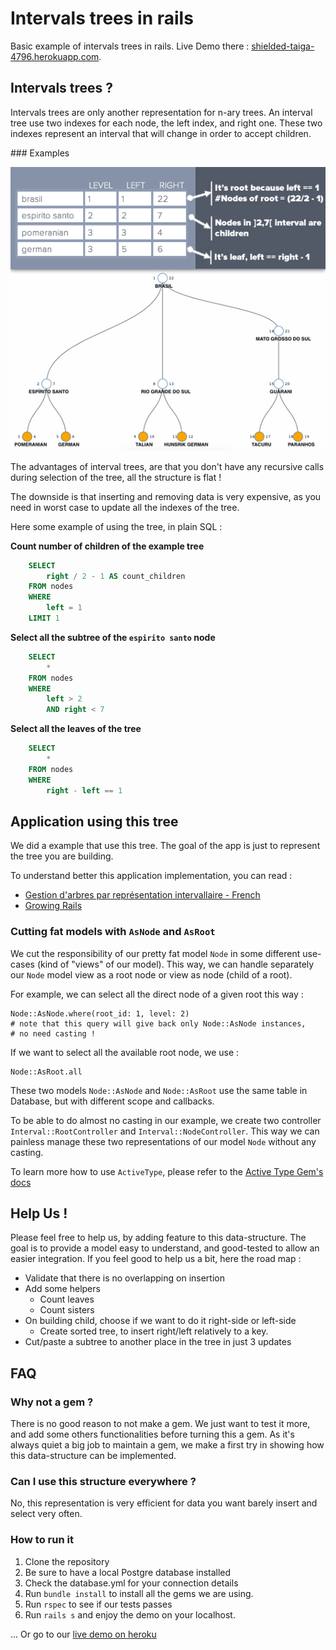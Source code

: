 # Intervals trees in rails

Basic example of intervals trees in rails.
Live Demo there : [shielded-taiga-4796.herokuapp.com](https://shielded-taiga-4796.herokuapp.com).

## Intervals trees ?
Intervals trees are only another representation for n-ary trees.
An interval tree use two indexes for each node, the left index, and right one. These two indexes represent an interval that will change in order to accept children.

### Examples

![Schema for interval representation example.](./doc/schema-explaination.jpg)

The advantages of interval trees, are that you don't have any recursive calls during selection of the tree, all the structure is flat !

The downside is that inserting and removing data is very expensive, as you need in worst case to update all the indexes of the tree.

Here some example of using the tree, in plain SQL :

__Count number of children of the example tree__
```sql
    SELECT
        right / 2 - 1 AS count_children
    FROM nodes
    WHERE
        left = 1
    LIMIT 1
```

__Select all the subtree of the `espirito santo` node__
```sql
    SELECT
        *
    FROM nodes
    WHERE
        left > 2
        AND right < 7
```

__Select all the leaves of the tree__
```sql
    SELECT
        *
    FROM nodes
    WHERE
        right - left == 1
```


## Application using this tree
We did a example that use this tree. The goal of the app is just to represent
the tree you are building.

To understand better this application implementation, you can read :

- [Gestion d'arbres par représentation intervallaire - French](http://sqlpro.developpez.com/cours/arborescence/)
- [Growing Rails](https://leanpub.com/growing-rails)


### Cutting fat models with `AsNode` and `AsRoot`
We cut the responsibility of our pretty fat model `Node` in some different use-cases (kind of "views" of our model).
This way, we can handle separately our `Node` model view as a root node or view
as node (child of a root).

For example, we can select all the direct node of a given root this way :
```rails
Node::AsNode.where(root_id: 1, level: 2)
# note that this query will give back only Node::AsNode instances,
# no need casting !
```

If we want to select all the available root node, we use :
```rails
Node::AsRoot.all
```

These two models `Node::AsNode` and `Node::AsRoot` use the same table in Database, but with different scope and callbacks.

To be able to do almost no casting in our example, we create two controller `Interval::RootController` and `Interval::NodeController`.
This way we can painless manage these two representations of our model `Node` without any casting.

To learn more how to use `ActiveType`, please refer to the [Active Type Gem's docs](https://github.com/makandra/active_type)


## Help Us !
Please feel free to help us, by adding feature to this data-structure.
The goal is to provide a model easy to understand, and good-tested to allow an easier integration. If you feel good to help us a bit, here the road map :

- Validate that there is no overlapping on insertion
- Add some helpers
    - Count leaves
    - Count sisters
- On building child, choose if we want to do it right-side or left-side
    - Create sorted tree, to insert right/left relatively to a key.
- Cut/paste a subtree to another place in the tree in just 3 updates

## FAQ
### Why not a gem ?
There is no good reason to not make a gem. We just want to test it more,
and add some others functionalities before turning this a gem.
As it's always quiet a big job to maintain a gem, we make a first try in showing how this data-structure can be implemented.

### Can I use this structure everywhere ?
No, this representation is very efficient for data you want barely insert and select very often.

### How to run it
1. Clone the repository
2. Be sure to have a local Postgre database installed
3. Check the database.yml for your connection details
4. Run `bundle install` to install all the gems we are using.
5. Run `rspec` to see if our tests passes
6. Run `rails s` and enjoy the demo on your localhost.

... Or go to our [live demo on heroku](https://shielded-taiga-4796.herokuapp.com/)

